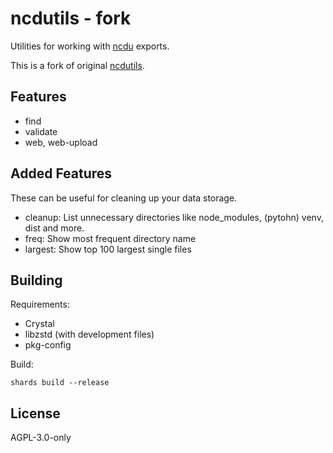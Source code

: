 <!--
SPDX-FileCopyrightText: Yorhel <projects@yorhel.nl>
SPDX-License-Identifier: AGPL-3.0-only
-->

# ncdutils - fork

Utilities for working with [ncdu](https://dev.yorhel.nl/ncdu) exports.

This is a fork of original [ncdutils](https://code.blicky.net/yorhel/ncdutils).

## Features

- find
- validate
- web, web-upload

## Added Features

These can be useful for cleaning up your data storage.

- cleanup: List unnecessary directories like node_modules, (pytohn) venv, dist and more.
- freq: Show most frequent directory name
- largest: Show top 100 largest single files

## Building

Requirements:

- Crystal
- libzstd (with development files)
- pkg-config

Build:

```
shards build --release
```

## License

AGPL-3.0-only
